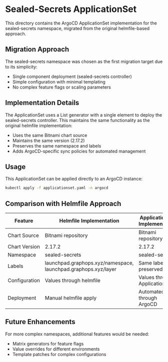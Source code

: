 # Sealed-Secrets ApplicationSet

This directory contains the ArgoCD ApplicationSet implementation for the sealed-secrets namespace, migrated from the original helmfile-based approach.

## Migration Approach

The sealed-secrets namespace was chosen as the first migration target due to its simplicity:
- Single component deployment (sealed-secrets controller)
- Simple configuration with minimal templating
- No complex feature flags or scaling parameters

## Implementation Details

The ApplicationSet uses a List generator with a single element to deploy the sealed-secrets controller. This maintains the same functionality as the original helmfile implementation:

- Uses the same Bitnami chart source
- Maintains the same version (2.17.2)
- Preserves the same namespace and labels
- Adds ArgoCD-specific sync policies for automated management

## Usage

This ApplicationSet can be applied directly to an ArgoCD instance:

```bash
kubectl apply -f applicationset.yaml -n argocd
```

## Comparison with Helmfile Approach

| Feature | Helmfile Implementation | ApplicationSet Implementation |
|---------|------------------------|------------------------------|
| Chart Source | Bitnami repository | Bitnami repository |
| Chart Version | 2.17.2 | 2.17.2 |
| Namespace | sealed-secrets | sealed-secrets |
| Labels | launchpad.graphops.xyz/namespace, launchpad.graphops.xyz/layer | Same labels preserved |
| Configuration | Values through helmfile | Values through ApplicationSet |
| Deployment | Manual helmfile apply | Automated through ArgoCD |

## Future Enhancements

For more complex namespaces, additional features would be needed:
- Matrix generators for feature flags
- Value overrides for different environments
- Template patches for complex configurations

